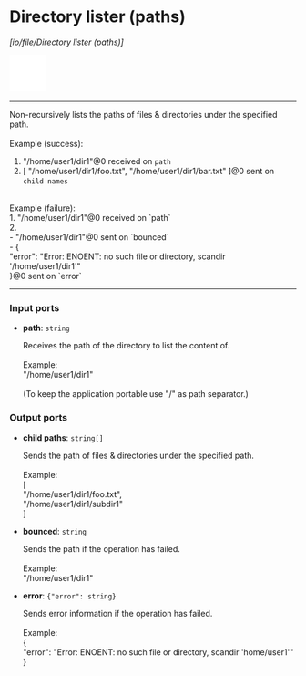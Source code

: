 # Directory lister (paths)

_[io/file/Directory lister (paths)]_

![icon](</assets/icons/b63b05e2-5e2f-45a1-a3e3-10a749d05b96.png>)

---

Non-recursively lists the paths of files & directories under the specified path.<br>
<br>
Example (success): <br>
1. "/home/user1/dir1"@0 received on `path`<br>
2. [ "/home/user1/dir1/foo.txt", "/home/user1/dir1/bar.txt" ]@0 sent on `child names`<br>
<br>
Example (failure): <br>
1. "/home/user1/dir1"@0 received on `path`<br>
2. <br>
- "/home/user1/dir1"@0 sent on `bounced`<br>
- {<br>
  "error": "Error: ENOENT: no such file or directory, scandir '/home/user1/dir1'"<br>
}@0 sent on `error`<br>

---

### Input ports

* __path__: ` string `

    Receives the path of the directory to list the content of.<br>
    <br>
    Example:<br>
    "/home/user1/dir1"<br>
    <br>
    (To keep the application portable use "/" as path separator.)<br>

### Output ports

* __child paths__: ` string[] `

    Sends the path of files & directories under the specified path.<br>
    <br>
    Example:<br>
    [<br>
      "/home/user1/dir1/foo.txt",<br>
      "/home/user1/dir1/subdir1"<br>
    ]<br>


* __bounced__: ` string `

    Sends the path if the operation has failed.<br>
    <br>
    Example:<br>
    "/home/user1/dir1"<br>


* __error__: ` {"error": string} `

    Sends error information if the operation has failed.<br>
    <br>
    Example: <br>
    {<br>
      "error": "Error: ENOENT: no such file or directory, scandir 'home/user1'"<br>
    }<br>

